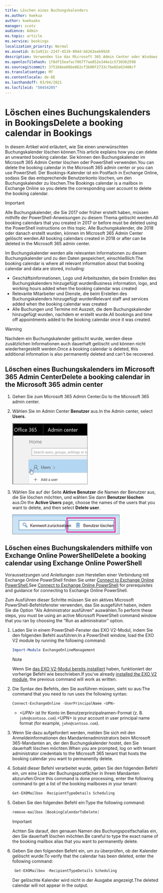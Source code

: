 ```yaml
---
title: Löschen eines Buchungskalenders
ms.author: kwekua
author: kwekuako
manager: scotv
audience: Admin
ms.topic: article
ms.service: bookings
localization_priority: Normal
ms.assetid: 8c3a913c-2247-4519-894d-b6263eeb9920
description: Verwenden Sie das Microsoft 365 Admin Center oder Windows PowerShell, um Bookings-Kalender zu löschen.
ms.openlocfilehash: 1f8df15eafac7867f7ae852e344e1c5730362598
ms.sourcegitcommit: 375168ee66be862cf3b00f2733c7be02e63408cf
ms.translationtype: MT
ms.contentlocale: de-DE
ms.lasthandoff: 03/04/2021
ms.locfileid: "50454205"
---
```

# <a name="delete-a-booking-calendar-in-bookings"></a><span data-ttu-id="c22ad-103">Löschen eines Buchungskalenders in Bookings</span><span class="sxs-lookup"><span data-stu-id="c22ad-103">Delete a booking calendar in Bookings</span></span>

<span data-ttu-id="c22ad-104">In diesem Artikel wird erläutert, wie Sie einen unerwünschten Buchungskalender löschen können.</span><span class="sxs-lookup"><span data-stu-id="c22ad-104">This article explains how you can delete an unwanted booking calendar.</span></span> <span data-ttu-id="c22ad-105">Sie können den Buchungskalender im Microsoft 365 Admin Center löschen oder PowerShell verwenden.</span><span class="sxs-lookup"><span data-stu-id="c22ad-105">You can delete the booking calendar in the Microsoft 365 admin center or you can use PowerShell.</span></span> <span data-ttu-id="c22ad-106">Der Bookings-Kalender ist ein Postfach in Exchange Online, sodass Sie das entsprechende Benutzerkonto löschen, um den Buchungskalender zu löschen.</span><span class="sxs-lookup"><span data-stu-id="c22ad-106">The Bookings calendar is a mailbox in Exchange Online so you delete the corresponding user account to delete the booking calendar.</span></span>

> [!IMPORTANT]
> <span data-ttu-id="c22ad-107">Alle Buchungskalender, die Sie 2017 oder früher erstellt haben, müssen mithilfe der PowerShell-Anweisungen zu diesem Thema gelöscht werden.</span><span class="sxs-lookup"><span data-stu-id="c22ad-107">All booking calendars that you created in 2017 or before must be deleted using the PowerShell instructions on this topic.</span></span> <span data-ttu-id="c22ad-108">Alle Buchungskalender, die 2018 oder danach erstellt wurden, können im Microsoft 365 Admin Center gelöscht werden.</span><span class="sxs-lookup"><span data-stu-id="c22ad-108">All booking calendars created in 2018 or after can be deleted in the Microsoft 365 admin center.</span></span>

<span data-ttu-id="c22ad-109">Im Buchungskalender werden alle relevanten Informationen zu diesem Buchungskalender und zu den Daten gespeichert, einschließlich:</span><span class="sxs-lookup"><span data-stu-id="c22ad-109">The booking calendar is where all relevant information about that booking calendar and data are stored, including:</span></span>

- <span data-ttu-id="c22ad-110">Geschäftsinformationen, Logo und Arbeitszeiten, die beim Erstellen des Buchungskalenders hinzugefügt wurden</span><span class="sxs-lookup"><span data-stu-id="c22ad-110">Business information, logo, and working hours added when the booking calendar was created</span></span>
- <span data-ttu-id="c22ad-111">Relevante Mitarbeiter und Dienste, die beim Erstellen des Buchungskalenders hinzugefügt wurden</span><span class="sxs-lookup"><span data-stu-id="c22ad-111">Relevant staff and services added when the booking calendar was created</span></span>
- <span data-ttu-id="c22ad-112">Alle Buchungen und Termine mit Auszeit, die dem Buchungskalender hinzugefügt wurden, nachdem er erstellt wurde.</span><span class="sxs-lookup"><span data-stu-id="c22ad-112">All bookings and time off appointments added to the booking calendar once it was created.</span></span>

> [!WARNING]
> <span data-ttu-id="c22ad-113">Nachdem ein Buchungskalender gelöscht wurde, werden diese zusätzlichen Informationen auch dauerhaft gelöscht und können nicht wiederhergestellt werden.</span><span class="sxs-lookup"><span data-stu-id="c22ad-113">Once a booking calendar is deleted, this additional information is also permanently deleted and can't be recovered.</span></span>

## <a name="delete-a-booking-calendar-in-the-microsoft-365-admin-center"></a><span data-ttu-id="c22ad-114">Löschen eines Buchungskalenders im Microsoft 365 Admin Center</span><span class="sxs-lookup"><span data-stu-id="c22ad-114">Delete a booking calendar in the Microsoft 365 admin center</span></span>

1. <span data-ttu-id="c22ad-115">Gehen Sie zum Microsoft 365 Admin Center.</span><span class="sxs-lookup"><span data-stu-id="c22ad-115">Go to the Microsoft 365 admin center.</span></span>

1. <span data-ttu-id="c22ad-116">Wählen Sie im Admin Center **Benutzer** aus.</span><span class="sxs-lookup"><span data-stu-id="c22ad-116">In the Admin center, select **Users**.</span></span>

   ![Abbildung der Benutzerbenutzeroberfläche im Microsoft 365 Admin Center](../media/bookings-admin-center-users.png)

1. <span data-ttu-id="c22ad-118">Wählen Sie auf der Seite **Aktive Benutzer** die Namen der Benutzer aus, die Sie löschen möchten, und wählen Sie dann **Benutzer löschen** aus.</span><span class="sxs-lookup"><span data-stu-id="c22ad-118">On the **Active Users** page, choose the names of the users that you want to delete, and then select **Delete user**.</span></span>

   ![Abbildung der Benutzerbenutzeroberfläche löschen im Microsoft 365 Admin Center](../media/bookings-delete-user.png)

## <a name="delete-a-booking-calendar-using-exchange-online-powershell"></a><span data-ttu-id="c22ad-120">Löschen eines Buchungskalenders mithilfe von Exchange Online PowerShell</span><span class="sxs-lookup"><span data-stu-id="c22ad-120">Delete a booking calendar using Exchange Online PowerShell</span></span>

<span data-ttu-id="c22ad-121">Voraussetzungen und Anleitungen zum Herstellen einer Verbindung mit Exchange Online PowerShell finden Sie unter [Connect to Exchange Online PowerShell.](https://docs.microsoft.com/powershell/exchange/exchange-online-powershell-v2?view=exchange-ps)</span><span class="sxs-lookup"><span data-stu-id="c22ad-121">See [Connect to Exchange Online PowerShell](https://docs.microsoft.com/powershell/exchange/exchange-online-powershell-v2?view=exchange-ps) for prerequisites and guidance for connecting to Exchange Online PowerShell.</span></span>

<span data-ttu-id="c22ad-122">Zum Ausführen dieser Schritte müssen Sie ein aktives Microsoft PowerShell-Befehlsfenster verwenden, das Sie ausgeführt haben, indem Sie die Option "Als Administrator ausführen" auswählen.</span><span class="sxs-lookup"><span data-stu-id="c22ad-122">To perform these steps, you must be using an active Microsoft PowerShell command window that you ran by choosing the “Run as administrator” option.</span></span>

1. <span data-ttu-id="c22ad-123">Laden Sie in einem PowerShell-Fenster das EXO V2-Modul, indem Sie den folgenden Befehl ausführen:</span><span class="sxs-lookup"><span data-stu-id="c22ad-123">In a PowerShell window, load the EXO V2 module by running the following command:</span></span>

   ```powershell
   Import-Module ExchangeOnlineManagement
   ```

   > [!NOTE]
   > <span data-ttu-id="c22ad-124">Wenn Sie [das EXO V2-Modul bereits installiert](https://docs.microsoft.com/powershell/exchange/exchange-online-powershell-v2?view=exchange-ps#install-and-maintain-the-exo-v2-module) haben, funktioniert der vorherige Befehl wie beschrieben.</span><span class="sxs-lookup"><span data-stu-id="c22ad-124">If you've already [installed the EXO V2 module](https://docs.microsoft.com/powershell/exchange/exchange-online-powershell-v2?view=exchange-ps#install-and-maintain-the-exo-v2-module), the previous command will work as written.</span></span>
   
2. <span data-ttu-id="c22ad-125">Die Syntax des Befehls, den Sie ausführen müssen, sieht so aus:</span><span class="sxs-lookup"><span data-stu-id="c22ad-125">The command that you need to run uses the following syntax:</span></span>

   ```powershell
   Connect-ExchangeOnline -UserPrincipalName <UPN> 
   ```

   - <span data-ttu-id="c22ad-126">_\<UPN\>_ ist Ihr Konto im Benutzerprinzipalnamen-Format (z. B. `john@contoso.com`).</span><span class="sxs-lookup"><span data-stu-id="c22ad-126">_\<UPN\>_ is your account in user principal name format (for example, `john@contoso.com`).</span></span>

3. <span data-ttu-id="c22ad-127">Wenn Sie dazu aufgefordert werden, melden Sie sich mit den Anmeldeinformationen des Mandantenadministrators beim Microsoft 365-Mandanten an, der den Buchungskalender hostet, den Sie dauerhaft löschen möchten.</span><span class="sxs-lookup"><span data-stu-id="c22ad-127">When you are prompted, log on with tenant administrator credentials to the Microsoft 365 tenant that hosts the booking calendar you want to permanently delete.</span></span>

4. <span data-ttu-id="c22ad-128">Sobald dieser Befehl verarbeitet wurde, geben Sie den folgenden Befehl ein, um eine Liste der Buchungspostfächer in Ihrem Mandanten abzurufen:</span><span class="sxs-lookup"><span data-stu-id="c22ad-128">Once this command is done processing, enter the following command to get a list of the booking mailboxes in your tenant:</span></span>

   ```powershell
   Get-EXOMailbox -RecipientTypeDetails Scheduling
   ```

5. <span data-ttu-id="c22ad-129">Geben Sie den folgenden Befehl ein:</span><span class="sxs-lookup"><span data-stu-id="c22ad-129">Type the following command:</span></span>

   ```powershell
   remove-mailbox [BookingCalendarToDelete]
   ```

   > [!IMPORTANT]
   > <span data-ttu-id="c22ad-130">Achten Sie darauf, den genauen Namen des Buchungspostfachalias ein, den Sie dauerhaft löschen möchten.</span><span class="sxs-lookup"><span data-stu-id="c22ad-130">Be careful to type the exact name of the booking mailbox alias that you want to permanently delete.</span></span>

6. <span data-ttu-id="c22ad-131">Geben Sie den folgenden Befehl ein, um zu überprüfen, ob der Kalender gelöscht wurde:</span><span class="sxs-lookup"><span data-stu-id="c22ad-131">To verify that the calendar has been deleted, enter the following command:</span></span>

   ```powershell
    Get-EXOMailbox -RecipientTypeDetails Scheduling
   ```

   <span data-ttu-id="c22ad-132">Der gelöschte Kalender wird nicht in der Ausgabe angezeigt.</span><span class="sxs-lookup"><span data-stu-id="c22ad-132">The deleted calendar will not appear in the output.</span></span>
